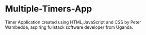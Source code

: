 # Multiple-Timers-App
Timer Application created using HTML,JavaScript and CSS by Peter Wambedde, aspiring fullstack software developer from Uganda.
